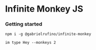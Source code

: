 # Infinite Monkey JS

### Getting started

```
npm i -g @gabrielrufino/infinite-monkey
```

```
im type Hey --monkeys 2
```
